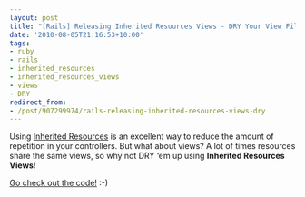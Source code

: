 ```yaml
---
layout: post
title: "[Rails] Releasing Inherited Resources Views - DRY Your View Files"
date: '2010-08-05T21:16:53+10:00'
tags:
- ruby
- rails
- inherited_resources
- inherited_resources_views
- views
- DRY
redirect_from:
- /post/907299974/rails-releasing-inherited-resources-views-dry
---
```

Using [Inherited Resources](http://github.com/josevalim/inherited_resources) is an excellent way to reduce the amount of repetition in your controllers. But what about views? A lot of times resources share the same views, so why not DRY ‘em up using **Inherited Resources Views**!

[Go check out the code!](http://github.com/fredwu/inherited_resources_views) :-)

